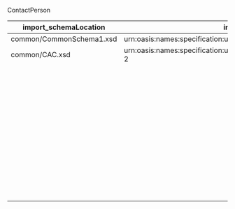 ContactPerson


| import_schemaLocation | import_namespace | element_name | element_type | complexType_name | element_maxOccurs | element_minOccurs |
| --- | --- | --- | --- | --- | --- | --- |
| common/CommonSchema1.xsd | urn:oasis:names:specification:ubl:schema:xsd:CommonBasicComponents-2 |  |  |  |  |  |
| common/CAC.xsd | urn:oasis:names:specification:ubl:schema:xsd:CommonAggregateComponents-2 | ContactPerson | ContactPersonType | ContactPersonType |  |  |
|  |  | ID | cbc:IDType |  | 1 | 1 |
|  |  | Name | cbc:NameType |  | 1 | 1 |
|  |  | Telephone | cbc:TelephoneType |  | unbounded | 0 |
|  |  | ElectronicMail | cbc:ElectronicMailType |  | unbounded | 0 |
|  |  | Username | cbc:ElectronicMailType |  | 1 | 1 |
|  |  | Password | cbc:TextType |  | 1 | 1 |
|  |  | Created | cbc:DateType |  | 1 | 1 |
|  |  | Role | xsd:integer |  | 1 | 0 |
|  |  | Title | cbc:TitleType |  | 1 | 0 |
|  |  | Company_No | cbc:CompanyIDType |  | 1 | 0 |
|  |  | BillingAddress | cac:AddressType |  | 1 | 1 |
|  |  | ShippingAddress | cac:AddressType |  | unbounded | 0 |
